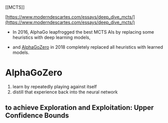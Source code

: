 [[MCTS]]

[https://www.moderndescartes.com/essays/deep_dive_mcts/](https://www.moderndescartes.com/essays/deep_dive_mcts/)

- In 2016, AlphaGo leapfrogged the best MCTS AIs by replacing some heuristics with deep learning models,

- and [AlphaGoZero](https://deepmind.com/blog/alphago-zero-learning-scratch/) in 2018 completely replaced all heuristics with learned models.

# AlphaGoZero

1. learn by repeatedly playing against itself
2. distill that experience back into the neural network

## to achieve Exploration and Exploitation: Upper Confidence Bounds
